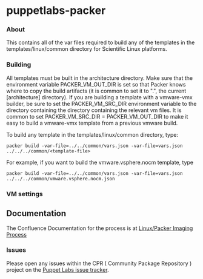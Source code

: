 # puppetlabs-packer

### About

This contains all of the var files required to build any of the templates in the
templates/linux/common directory for Scientific Linux platforms.

### Building

All templates must be built in the architecture directory. Make sure that the environment variable PACKER\_VM\_OUT\_DIR is set so that Packer knows where to copy the build artifacts (it is common to set it to ".", the current [architecture] directory). If you are building a template with a vmware-vmx builder, be sure to set the PACKER\_VM\_SRC\_DIR environment variable to the directory containing the directory containing the relevant vm files. It is common to set PACKER\_VM\_SRC\_DIR = PACKER\_VM\_OUT\_DIR to make it easy to build a vmware-vmx template from a previous vmware build.

To build any template in the templates/linux/common directory, type:
```
packer build -var-file=../../common/vars.json -var-file=vars.json ../../../common/<template-file>
```

For example, if you want to build the vmware.vsphere.nocm template, type
```
packer build -var-file=../../common/vars.json -var-file=vars.json ../../../common/vmware.vsphere.nocm.json
```

### VM settings


## Documentation

The Confluence Documentation for the process is at [Linux/Packer Imaging Process](https://confluence.puppetlabs.com/display/SRE/Linux+Image+Packer+Generation)

### Issues

Please open any issues within the CPR ( Community Package Repository ) project on the [Puppet Labs issue tracker](https://tickets.puppetlabs.com/browse/CPR).
